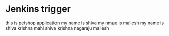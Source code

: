# Jenkins trigger
this is petshop application
my name is shiva
my nmae is mallesh
my name is shiva krishna
mahi
shiva krishna
nagaraju
mallesh
